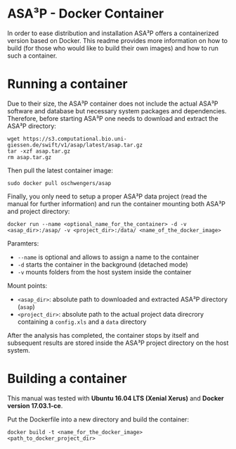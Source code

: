 # ASA³P - Docker Container
In order to ease distribution and installation ASA³P offers a containerized version based on Docker. This readme provides more information on how to build 
(for those who would like to build their own images) and how to run such a container. 


# Running a container
Due to their size, the ASA³P container does not include the actual ASA³P software and database but necessary system packages and dependencies.
Therefore, before starting ASA³P one needs to download and extract the ASA³P directory:
```
wget https://s3.computational.bio.uni-giessen.de/swift/v1/asap/latest/asap.tar.gz 
tar -xzf asap.tar.gz 
rm asap.tar.gz
```

Then pull the latest container image:
```
sudo docker pull oschwengers/asap
```

Finally, you only need to setup a proper ASA³P data project (read the manual for further information) and run the container mounting both ASA³P and project directory:
```
docker run --name <optional_name_for_the_container> -d -v <asap_dir>:/asap/ -v <project_dir>:/data/ <name_of_the_docker_image>
```
Paramters:
* `--name` is optional and allows to assign a name to the container
* `-d` starts the container in the background (detached mode)
* `-v` mounts folders from the host system inside the container

Mount points:
* `<asap_dir>`: absolute path to downloaded and extracted ASA³P directory (`asap`)
* `<project_dir>`: absolute path to the actual project data direcrory containing a `config.xls` and a `data` directory

After the analysis has completed, the container stops by itself and subsequent results are stored inside the ASA³P project directory on the host system.


# Building a container
This manual was tested with **Ubuntu 16.04 LTS (Xenial Xerus)** and **Docker version 17.03.1-ce**.

Put the Dockerfile into a new directory and build the container:
```
docker build -t <name_for_the_docker_image> <path_to_docker_project_dir>
```

